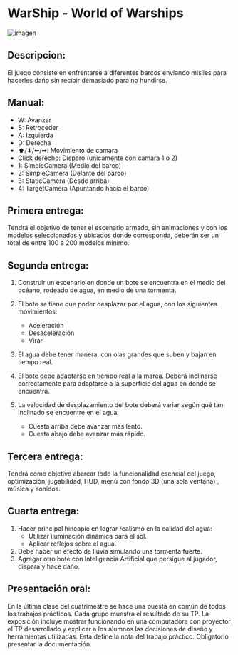 # WarShip - World of Warships

![imagen](https://wowsp-wows-eu.wgcdn.co/static/0.2/images/wows_social_1.jpg)
## Descripcion:
El juego consiste en enfrentarse a diferentes barcos enviando misiles para hacerles daño sin recibir demasiado para no hundirse.

## Manual:
- W: Avanzar
- S: Retroceder
- A: Izquierda
- D: Derecha
- ⬆/⬇/⬅/➡: Movimiento de camara
- Click derecho: Disparo (unicamente con camara 1 o 2)
- 1: SimpleCamera (Medio del barco)
- 2: SimpleCamera (Delante del barco)
- 3: StaticCamera (Desde arriba)
- 4: TargetCamera (Apuntando hacia el barco)

## Primera entrega:

Tendrá el objetivo de tener el escenario armado, sin animaciones y con los modelos seleccionados y ubicados donde corresponda, deberán ser un total de entre 100 a 200 modelos mínimo.

## Segunda entrega: 

1. Construir un escenario en donde un bote se encuentra en el medio del océano, rodeado de agua, en medio de una tormenta.
2. El bote se tiene que poder desplazar por el agua, con los siguientes movimientos:
   - Aceleración
   - Desaceleración
   - Virar

3. El agua debe tener manera, con olas grandes que suben y bajan en tiempo real.
4. El bote debe adaptarse en tiempo real a la marea. Deberá inclinarse correctamente para adaptarse a la superficie del agua en donde se encuentra.
5. La velocidad de desplazamiento del bote deberá variar según qué tan inclinado se encuentre en el agua:
   - Cuesta arriba debe avanzar más lento.
   - Cuesta abajo debe avanzar más rápido.

## Tercera entrega: 

Tendrá como objetivo abarcar todo la funcionalidad esencial del juego, optimización, jugabilidad, HUD, menú con fondo 3D (una sola ventana) , música y sonidos.

## Cuarta entrega: 
1. Hacer principal hincapié en lograr realismo en la calidad del agua:
   - Utilizar iluminación dinámica para el sol.
   - Aplicar reflejos sobre el agua.
2. Debe haber un efecto de lluvia simulando una tormenta fuerte.
3. Agregar otro bote con Inteligencia Artificial que persigue al jugador, dispara y hace daño.


## Presentación oral: 
En la última clase del cuatrimestre se hace una puesta en común de todos los trabajos prácticos. Cada grupo muestra el resultado de su TP. La exposición incluye mostrar funcionando en una computadora con proyector el TP desarrollado y explicar a los alumnos las decisiones de diseño y herramientas utilizadas. Esta define la nota del trabajo práctico. Obligatorio presentar la documentación.
